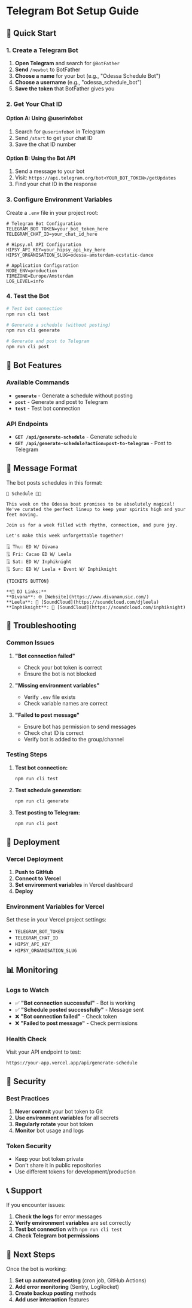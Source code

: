 # Telegram Bot Setup Guide

## 🚀 Quick Start

### 1. Create a Telegram Bot

1. **Open Telegram** and search for `@BotFather`
2. **Send** `/newbot` to BotFather
3. **Choose a name** for your bot (e.g., "Odessa Schedule Bot")
4. **Choose a username** (e.g., "odessa_schedule_bot")
5. **Save the token** that BotFather gives you

### 2. Get Your Chat ID

#### Option A: Using @userinfobot
1. Search for `@userinfobot` in Telegram
2. Send `/start` to get your chat ID
3. Save the chat ID number

#### Option B: Using the Bot API
1. Send a message to your bot
2. Visit: `https://api.telegram.org/bot<YOUR_BOT_TOKEN>/getUpdates`
3. Find your chat ID in the response

### 3. Configure Environment Variables

Create a `.env` file in your project root:

```env
# Telegram Bot Configuration
TELEGRAM_BOT_TOKEN=your_bot_token_here
TELEGRAM_CHAT_ID=your_chat_id_here

# Hipsy.nl API Configuration
HIPSY_API_KEY=your_hipsy_api_key_here
HIPSY_ORGANISATION_SLUG=odessa-amsterdam-ecstatic-dance

# Application Configuration
NODE_ENV=production
TIMEZONE=Europe/Amsterdam
LOG_LEVEL=info
```

### 4. Test the Bot

```bash
# Test bot connection
npm run cli test

# Generate a schedule (without posting)
npm run cli generate

# Generate and post to Telegram
npm run cli post
```

## 🤖 Bot Features

### Available Commands

- **`generate`** - Generate a schedule without posting
- **`post`** - Generate and post to Telegram
- **`test`** - Test bot connection

### API Endpoints

- **`GET /api/generate-schedule`** - Generate schedule
- **`GET /api/generate-schedule?action=post-to-telegram`** - Post to Telegram

## 📱 Message Format

The bot posts schedules in this format:

```
🪩 Schedule 🌴🎶

This week on the Odessa boat promises to be absolutely magical! 
We've curated the perfect lineup to keep your spirits high and your feet moving.

Join us for a week filled with rhythm, connection, and pure joy.

Let's make this week unforgettable together!

🗓️ Thu: ED W/ Divana
🗓️ Fri: Cacao ED W/ Leela
🗓️ Sat: ED W/ Inphiknight
🗓️ Sun: ED W/ Leela + Event W/ Inphiknight

{TICKETS BUTTON}

**🎵 DJ Links:**
**Divana**: 🌐 [Website](https://www.divanamusic.com/)
**Leela**: 🎵 [SoundCloud](https://soundcloud.com/djleela)
**Inphiknight**: 🎵 [SoundCloud](https://soundcloud.com/inphiknight)
```

## 🔧 Troubleshooting

### Common Issues

1. **"Bot connection failed"**
   - Check your bot token is correct
   - Ensure the bot is not blocked

2. **"Missing environment variables"**
   - Verify `.env` file exists
   - Check variable names are correct

3. **"Failed to post message"**
   - Ensure bot has permission to send messages
   - Check chat ID is correct
   - Verify bot is added to the group/channel

### Testing Steps

1. **Test bot connection:**
   ```bash
   npm run cli test
   ```

2. **Test schedule generation:**
   ```bash
   npm run cli generate
   ```

3. **Test posting to Telegram:**
   ```bash
   npm run cli post
   ```

## 🚀 Deployment

### Vercel Deployment

1. **Push to GitHub**
2. **Connect to Vercel**
3. **Set environment variables** in Vercel dashboard
4. **Deploy**

### Environment Variables for Vercel

Set these in your Vercel project settings:

- `TELEGRAM_BOT_TOKEN`
- `TELEGRAM_CHAT_ID`
- `HIPSY_API_KEY`
- `HIPSY_ORGANISATION_SLUG`

## 📊 Monitoring

### Logs to Watch

- ✅ **"Bot connection successful"** - Bot is working
- ✅ **"Schedule posted successfully"** - Message sent
- ❌ **"Bot connection failed"** - Check token
- ❌ **"Failed to post message"** - Check permissions

### Health Check

Visit your API endpoint to test:
```
https://your-app.vercel.app/api/generate-schedule
```

## 🔐 Security

### Best Practices

1. **Never commit** your bot token to Git
2. **Use environment variables** for all secrets
3. **Regularly rotate** your bot token
4. **Monitor** bot usage and logs

### Token Security

- Keep your bot token private
- Don't share it in public repositories
- Use different tokens for development/production

## 📞 Support

If you encounter issues:

1. **Check the logs** for error messages
2. **Verify environment variables** are set correctly
3. **Test bot connection** with `npm run cli test`
4. **Check Telegram bot permissions**

## 🎯 Next Steps

Once the bot is working:

1. **Set up automated posting** (cron job, GitHub Actions)
2. **Add error monitoring** (Sentry, LogRocket)
3. **Create backup posting** methods
4. **Add user interaction** features 